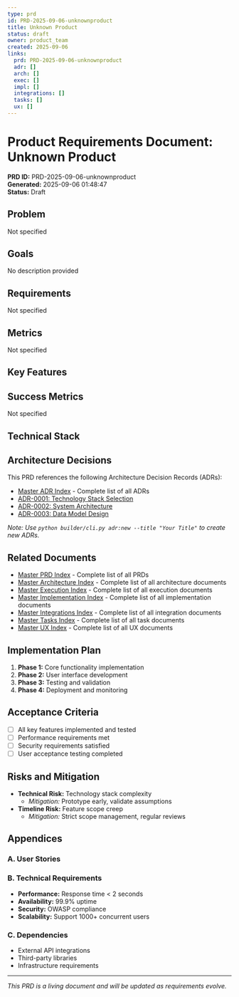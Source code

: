 ```yaml
---
type: prd
id: PRD-2025-09-06-unknownproduct
title: Unknown Product
status: draft
owner: product_team
created: 2025-09-06
links:
  prd: PRD-2025-09-06-unknownproduct
  adr: []
  arch: []
  exec: []
  impl: []
  integrations: []
  tasks: []
  ux: []
---
```


# Product Requirements Document: Unknown Product

**PRD ID:** PRD-2025-09-06-unknownproduct  
**Generated:** 2025-09-06 01:48:47  
**Status:** Draft

## Problem

Not specified

## Goals

No description provided

## Requirements

Not specified

## Metrics

Not specified

## Key Features


## Success Metrics

Not specified

## Technical Stack


## Architecture Decisions

This PRD references the following Architecture Decision Records (ADRs):

- [Master ADR Index](./adrs/0000_MASTER_ADR.md) - Complete list of all ADRs
- [ADR-0001: Technology Stack Selection](./adrs/ADR-0001.md)
- [ADR-0002: System Architecture](./adrs/ADR-0002.md)
- [ADR-0003: Data Model Design](./adrs/ADR-0003.md)

*Note: Use `python builder/cli.py adr:new --title "Your Title"` to create new ADRs.*

## Related Documents

- [Master PRD Index](./prd/0000_MASTER_PRD.md) - Complete list of all PRDs
- [Master Architecture Index](./arch/0000_MASTER_ARCH.md) - Complete list of all architecture documents
- [Master Execution Index](./exec/0000_MASTER_EXEC.md) - Complete list of all execution documents
- [Master Implementation Index](./impl/0000_MASTER_IMPL.md) - Complete list of all implementation documents
- [Master Integrations Index](./integrations/0000_MASTER_INTEGRATIONS.md) - Complete list of all integration documents
- [Master Tasks Index](./tasks/0000_MASTER_TASKS.md) - Complete list of all task documents
- [Master UX Index](./ux/0000_MASTER_UX.md) - Complete list of all UX documents

## Implementation Plan

1. **Phase 1:** Core functionality implementation
2. **Phase 2:** User interface development
3. **Phase 3:** Testing and validation
4. **Phase 4:** Deployment and monitoring

## Acceptance Criteria

- [ ] All key features implemented and tested
- [ ] Performance requirements met
- [ ] Security requirements satisfied
- [ ] User acceptance testing completed

## Risks and Mitigation

- **Technical Risk:** Technology stack complexity
  - *Mitigation:* Prototype early, validate assumptions
- **Timeline Risk:** Feature scope creep
  - *Mitigation:* Strict scope management, regular reviews

## Appendices

### A. User Stories


### B. Technical Requirements

- **Performance:** Response time < 2 seconds
- **Availability:** 99.9% uptime
- **Security:** OWASP compliance
- **Scalability:** Support 1000+ concurrent users

### C. Dependencies

- External API integrations
- Third-party libraries
- Infrastructure requirements

---

*This PRD is a living document and will be updated as requirements evolve.*
